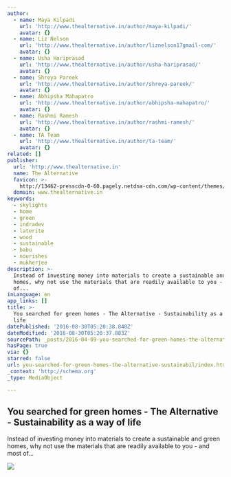 ```yaml
---
author:
  - name: Maya Kilpadi
    url: 'http://www.thealternative.in/author/maya-kilpadi/'
    avatar: {}
  - name: Liz Nelson
    url: 'http://www.thealternative.in/author/liznelson17gmail-com/'
    avatar: {}
  - name: Usha Hariprasad
    url: 'http://www.thealternative.in/author/usha-hariprasad/'
    avatar: {}
  - name: Shreya Pareek
    url: 'http://www.thealternative.in/author/shreya-pareek/'
    avatar: {}
  - name: Abhipsha Mahapatro
    url: 'http://www.thealternative.in/author/abhipsha-mahapatro/'
    avatar: {}
  - name: Rashmi Ramesh
    url: 'http://www.thealternative.in/author/rashmi-ramesh/'
    avatar: {}
  - name: TA Team
    url: 'http://www.thealternative.in/author/ta-team/'
    avatar: {}
related: []
publisher:
  url: 'http://www.thealternative.in'
  name: The Alternative
  favicon: >-
    http://13462-presscdn-0-60.pagely.netdna-cdn.com/wp-content/themes/sattva/images/favicon.ico
  domain: www.thealternative.in
keywords:
  - skylights
  - home
  - green
  - indradev
  - laterite
  - wood
  - sustainable
  - babu
  - nourishes
  - mukherjee
description: >-
  Instead of investing money into materials to create a sustainable and green
  homes, why not use the materials that are readily available to you - and most
  of...
inLanguage: en
app_links: []
title: >-
  You searched for green homes - The Alternative - Sustainability as a way of
  life
datePublished: '2016-08-30T05:20:38.848Z'
dateModified: '2016-08-30T05:20:37.883Z'
sourcePath: _posts/2016-04-09-you-searched-for-green-homes-the-alternative-sustainabil.md
hasPage: true
via: {}
starred: false
url: you-searched-for-green-homes-the-alternative-sustainabil/index.html
_context: 'http://schema.org'
_type: MediaObject

---
```

<article style=""><h1>You searched for green homes - The Alternative - Sustainability as a way of life</h1><p>Instead of investing money into materials to create a sustainable and green homes, why not use the materials that are readily available to you - and most of...</p><img src="http://13462-presscdn-0-60.pagely.netdna-cdn.com/wp-content/uploads/2015/01/Amit1.jpg" /></article>